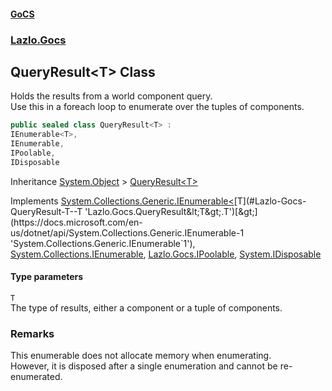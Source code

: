 #### [GoCS](./index.md 'index')
### [Lazlo.Gocs](./Lazlo-Gocs.md 'Lazlo.Gocs')
## QueryResult&lt;T&gt; Class
Holds the results from a world component query.  
Use this in a foreach loop to enumerate over the tuples of components.  
```C#
public sealed class QueryResult<T> :
IEnumerable<T>,
IEnumerable,
IPoolable,
IDisposable
```
Inheritance [System.Object](https://docs.microsoft.com/en-us/dotnet/api/System.Object 'System.Object') &gt; [QueryResult&lt;T&gt;](./Lazlo-Gocs-QueryResult-T-.md 'Lazlo.Gocs.QueryResult&lt;T&gt;')  

Implements [System.Collections.Generic.IEnumerable&lt;](https://docs.microsoft.com/en-us/dotnet/api/System.Collections.Generic.IEnumerable-1 'System.Collections.Generic.IEnumerable`1')[T](#Lazlo-Gocs-QueryResult-T--T 'Lazlo.Gocs.QueryResult&lt;T&gt;.T')[&gt;](https://docs.microsoft.com/en-us/dotnet/api/System.Collections.Generic.IEnumerable-1 'System.Collections.Generic.IEnumerable`1'), [System.Collections.IEnumerable](https://docs.microsoft.com/en-us/dotnet/api/System.Collections.IEnumerable 'System.Collections.IEnumerable'), [Lazlo.Gocs.IPoolable](https://docs.microsoft.com/en-us/dotnet/api/Lazlo.Gocs.IPoolable 'Lazlo.Gocs.IPoolable'), [System.IDisposable](https://docs.microsoft.com/en-us/dotnet/api/System.IDisposable 'System.IDisposable')  
#### Type parameters
<a name='Lazlo-Gocs-QueryResult-T--T'></a>
`T`  
The type of results, either a component or a tuple of components.  
  
### Remarks
This enumerable does not allocate memory when enumerating.  
However, it is disposed after a single enumeration and cannot be re-enumerated.  
